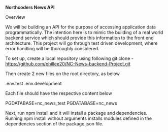 **Northcoders News API**

Overview

We will be building an API for the purpose of accessing application data programmatically. The intention here is to mimic the building of a real world backend service which should provide this information to the front end architecture. This project will go through test driven development, where error handling will be thoroughly considered. 

To set up, create a local repository using following git clone - https://github.com/phillee20/NC-News-backend-Project.git

Then create 2 new files on the root directory, as below

.env.test
.env.development

Each file should have the respective content below

PGDATABASE=nc_news_test
PGDATABASE=nc_news

Next, run npm install and it will install a package and dependencies. Running npm install without arguments installs modules defined in the dependencies section of the package.json file.
